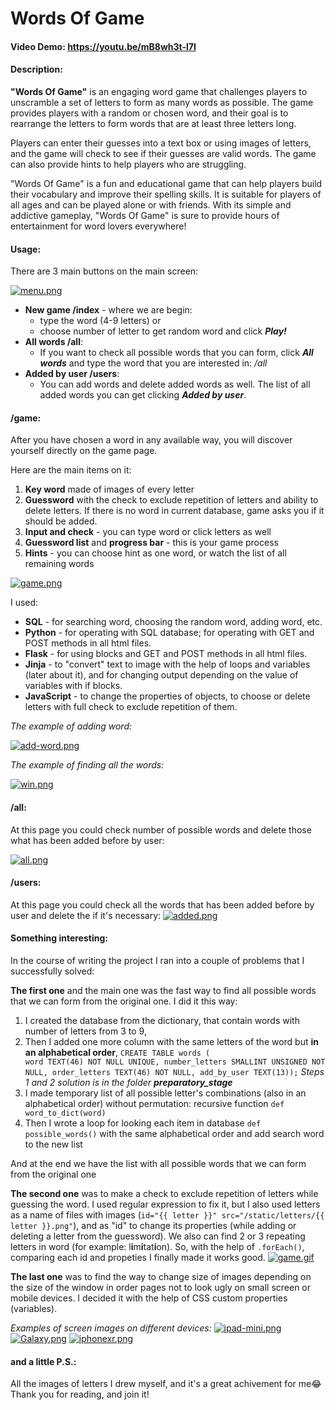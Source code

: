 # Words Of Game
#### Video Demo: <https://youtu.be/mB8wh3t-l7I>
#### Description:

**"Words Of Game"** is an engaging word game that challenges players to unscramble a set of letters to form as many words as possible. The game provides players with a random or chosen word, and their goal is to rearrange the letters to form words that are at least three letters long.

Players can enter their guesses into a text box or using images of letters, and the game will check to see if their guesses are valid words. The game can also provide hints to help players who are struggling.

"Words Of Game" is a fun and educational game that can help players build their vocabulary and improve their spelling skills. It is suitable for players of all ages and can be played alone or with friends. With its simple and addictive gameplay, "Words Of Game" is sure to provide hours of entertainment for word lovers everywhere!

#### Usage:

There are 3 main buttons on the main screen:

[![menu.png](https://i.postimg.cc/v87XxNKz/menu.png)](https://postimg.cc/Bt62dM4L)
* **New game /index** - where we are begin:
    * type the word (4-9 letters) or
    * choose number of letter to get random word and click ***Play!***
* **All words /all**:
    * If you want to check all possible words that you can form, click ***All words*** and type the word that you are interested in: */all*
* **Added by user /users**:
    * You can add words and delete added words as well. The list of all added words you can get clicking ***Added by user***.


#### /game:

After you have chosen a word in any available way, you will discover yourself directly on the game page.

Here are the main items on it:
1. **Key word** made of images of every letter
2. **Guessword** with the check to exclude repetition of letters and ability to delete letters. If there is no word in current database, game asks you if it should be added.
3. **Input and check** - you can type word or click letters as well
4. **Guessword list** and **progress bar** - this is your game process
5. **Hints** - you can choose hint as one word, or watch the list of all remaining words

[![game.png](https://i.postimg.cc/gkHd1xRy/game.png)](https://postimg.cc/JG09k4pt)

I used:
* **SQL** - for searching word, choosing the random word, adding word, etc.
* **Python** - for operating with SQL database; for operating with GET and POST methods in all html files.
* **Flask** - for using blocks and GET and POST methods in all html files.
* **Jinja** - to "convert" text to image with the help of loops and variables (later about it), and for changing output depending on the value of variables with if blocks.
* **JavaScript** - to change the properties of objects, to choose or delete letters with full check to exclude repetition of them.

*The example of adding word:*

[![add-word.png](https://i.postimg.cc/pd4j61Qh/add-word.png)](https://postimg.cc/GBP9BK5d)

*The example of finding all the words:*

[![win.png](https://i.postimg.cc/zD6gDQ4x/win.png)](https://postimg.cc/QVgt0f87)


#### /all:
At this page you could check number of possible words and delete those what has been added before by user:

[![all.png](https://i.postimg.cc/KYq3CcL8/all.png)](https://postimg.cc/4Kc39gBD)


#### /users:
At this page you could check all the words that has been added before by user and delete the if it's necessary:
[![added.png](https://i.postimg.cc/zvnCmZ82/added.png)](https://postimg.cc/K38kLWKt)

#### Something interesting:
In the course of writing the project I ran into a couple of problems that I successfully solved:

**The first one** and the main one was the fast way to find all possible words that we can form from the original one.
I did it this way:
1. I created the database from the dictionary, that contain words with number of letters from 3 to 9,
2. Then I added one more column with the same letters of the word but **in an alphabetical order**,
<code>CREATE TABLE words (
    word TEXT(46) NOT NULL UNIQUE,
    number_letters SMALLINT UNSIGNED NOT NULL,
    order_letters TEXT(46) NOT NULL,
    add_by_user TEXT(13));</code>
*Steps 1 and 2 solution is in the folder **preparatory_stage***
3. I made temporary list of all possible letter's combinations (also in an alphabetical order) without permutation: recursive function <code>def word_to_dict(word)</code>
4. Then I wrote a loop for looking each item in database <code>def possible_words()</code> with the same alphabetical order and add search word to the new list

And at the end we have the list with all possible words that we can form from the original one

**The second one** was to make a check to exclude repetition of letters while guessing the word.
I used regular expression to fix it, but I also used letters as a name of files with images (<code>id="{{ letter }}" src="/static/letters/{{ letter }}.png"</code>), and as "id" to change its properties (while adding or deleting a letter from the guessword). We also can find 2 or 3 repeating letters in word (for example: l**i**m**i**tat**i**on). So, with the help of <code>.forEach()</code>, comparing each id and propeties I finally made it works good.
[![game.gif](https://i.postimg.cc/NFPk5X25/game.gif)](https://postimg.cc/wRLmr7Vp)

**The last one** was to find the way to change size of images depending on the size of the window in order pages not to look ugly on small screen or mobile devices. I decided it with the help of CSS custom properties (variables).

*Examples of screen images on different devices:*
[![ipad-mini.png](https://i.postimg.cc/prvPHH4G/ipad-mini.png)](https://postimg.cc/DJx9rt2L)
[![Galaxy.png](https://i.postimg.cc/j5RYCXqv/Galaxy.png)](https://postimg.cc/wt4GGDms)
[![iphonexr.png](https://i.postimg.cc/fyrbxFJM/iphonexr.png)](https://postimg.cc/GTvrRXFf)


#### and a little P.S.:
All the images of letters I drew myself, and it's a great achivement for me😂
Thank you for reading, and join it!